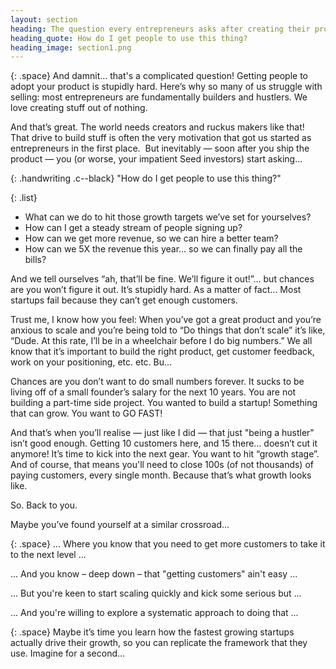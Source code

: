 ```yaml
---
layout: section
heading: The question every entrepreneurs asks after creating their product is...
heading_quote: How do I get people to use this thing?
heading_image: section1.png
---
```


{: .space}
And damnit... that's a complicated question! Getting people to adopt your product is stupidly hard. <span class="c--black t--bold">Here’s why so many of us struggle with selling</span>: most entrepreneurs are fundamentally builders and hustlers. We love creating stuff out of nothing.

And that’s great. The world needs creators and ruckus makers like that! That drive to build stuff is often the very motivation that got us started as entrepreneurs in the first place.  But inevitably — soon after you ship the product — you (or worse, your impatient Seed investors) start asking...

{: .handwriting .c--black}
"How do I get people to use this thing?"

{: .list}
- What can we do to hit those growth targets we’ve set for yourselves?
- How can I get a steady stream of people signing up?
- How can we get more revenue, so we can hire a better team?
- How can we 5X the revenue this year… so we can finally pay all the bills?

And we tell ourselves “ah, that’ll be fine. We’ll figure it out!”… but chances are you won’t figure it out. It’s stupidly hard. As a matter of fact... <span class="t--bold c--black">Most startups fail because they can’t get enough customers.</span>

Trust me, I know how you feel: When you’ve got a great product and you’re anxious to scale and you’re being told to “Do things that don’t scale” it’s like, “Dude. At this rate, I’ll be in a wheelchair before I do big numbers.”
We all know that it’s important to build the right product, get customer feedback, work on your positioning, etc. etc. Bu...

Chances are you don’t want to do small numbers forever. It sucks to be living off of a small founder’s salary for the next 10 years. You are not building a part-time side project. You wanted to build a startup! Something that can grow. You want to GO FAST!

And that’s when you’ll realise — just like I did — that just "being a hustler" isn’t good enough. Getting 10 customers here, and 15 there… doesn’t cut it anymore! It’s time to kick into the next gear. You want to hit “growth stage”. And of course, that means you'll need to close 100s (of not thousands) of paying customers, every single month. Because that’s what growth looks like.

So. Back to you.
<p class="t--bold c--black">Maybe you’ve found yourself at a similar crossroad...</p>

{: .space}
... Where you know that you need to get more customers to take it to the next level ...

... And you know – deep down – that "getting customers" ain't easy ...

... But you're keen to start scaling quickly and kick some serious but ...

... And you're willing to explore a systematic approach to doing that ...


{: .space}
Maybe it’s time you learn how the fastest growing startups actually drive their growth, so you can replicate the framework that they use. Imagine for a second…
